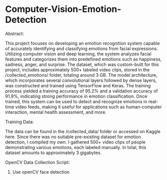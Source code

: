 # Computer-Vision-Emotion-Detection


Abstract:

This project focuses on developing an emotion recognition system capable of accurately identifying and classifying emotions from facial expressions. Utilizing computer vision and deep learning, the system analyzes facial features and categorizes them into predefined emotions such as happiness, sadness, anger, and surprise. The dataset, which was custom-built for this project, includes approximately 500+ labeled video clips, stored in the /collected_emotions/ folder, totaling around 3 GB. The model architecture, which incorporates several convolutional layers followed by dense layers, was constructed and trained using TensorFlow and Keras. The training process yielded a training accuracy of 95.2% and a validation accuracy of 91.9%, indicating strong performance in emotion classification. Once trained, this system can be used to detect and recognize emotions in real-time video feeds, making it useful for applications such as human-computer interaction, mental health assessment, and more.


Training Data: 

The data can be found in the /collected_data/ folder or accessed on Kaggle here.
Since there was no suitable pre-existing dataset for emotion detection, I compiled my own. I gathered 500+ video clips of people demonstrating various emotions, each labeled manually. In total, this dataset amounts to approximately 3 gigabytes.

OpenCV Data Collection Script: 

1. Use openCV face detection 





